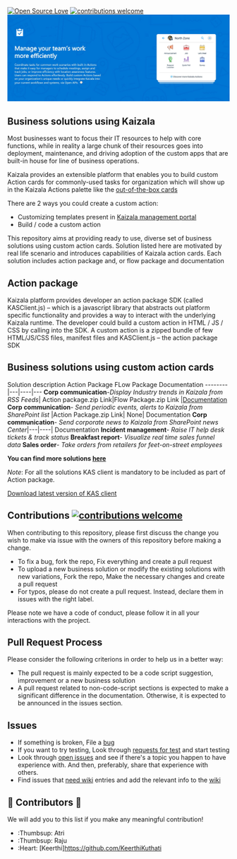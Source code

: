 [![Open Source Love](https://badges.frapsoft.com/os/v1/open-source.svg?v=103)](https://docs.microsoft.com/en-us/kaizala/partnerdocs/customerticketingsolution)
[![contributions welcome](https://img.shields.io/badge/contributions-welcome-brightgreen.svg?style=flat)](https://github.com/KeerthiKuthati/TestDemo/pulls)
![alt text](https://github.com/KeerthiKuthati/TestDemo/blob/master/Kaizala%20Image.JPG)
## Business solutions using Kaizala
Most businesses want to focus their IT resources to help with core functions, while in reality a large chunk of their resources goes into deployment, maintenance, and driving adoption of the custom apps that are built-in house for line of business operations.

Kaizala provides an extensible platform that enables you to build custom Action cards for commonly-used tasks for organization which will show up in the Kaizala Actions palette like the [out-of-the-box cards](https://docs.microsoft.com/en-us/kaizala/actions/readme)

There are 2 ways you could create a custom action:
* Customizing templates present in [Kaizala management portal](https://Manage.kaiza.la.com) 
* Build / code a custom action

This repository aims at providing ready to use, diverse set of business solutions using custom action cards. Solution listed here are motivated by real life scenario and introduces capabilities of Kaizala action cards. Each solution includes action package and, or flow package and documentation

## Action package
Kaizala platform provides developer an action package SDK (called KASClient.js) – which is a javascript library that abstracts out platform specific functionality and provides a way to interact with the underlying Kaizala runtime. The developer could build a custom action in HTML / JS / CSS by calling into the SDK. A custom action is a zipped bundle of few HTML/JS/CSS files, manifest files and KASClient.js – the action package SDK

## Business solutions using custom action cards
Solution description
Action Package
FLow Package
Documentation
-------- |---|----|---
**Corp communication**-*Display Industry trends in Kaizala from RSS Feeds*| Action package.zip Link|Flow Package.zip Link |[Documentation](https://github.com/KeerthiKuthati/TestDemo/blob/master/RSSFeedupdates.md)
**Corp communication**- *Send periodic events, alerts to Kaizala from SharePoint list* |Action Package.zip Link| None| Documentation
**Corp communication**- *Send corporate news to Kaizala from SharePoint news Center*|---|----| Documentation
**Incident management**- *Raise IT help desk tickets & track status*
**Breakfast report**- *Visualize real time sales funnel data*
**Sales order**- *Take orders from retailers for feet-on-street employees*

**You can find more solutions [here](https://docs.microsoft.com/en-us/kaizala/partnerdocs/customerticketingsolution)**

*Note*: For all the solutions KAS client is mandatory to be included as part of Action package. 

[Download latest version of KAS client](https://github.com/MicrosoftDocs/kaizala-docs/tree/master/Articles/Actions/KASClient) 

## Contributions [![contributions welcome](https://img.shields.io/badge/contributions-welcome-brightgreen.svg?style=flat)](https://github.com/KeerthiKuthati/TestDemo/pulls)

When contributing to this repository, please first discuss the change you wish to make via issue with the owners of this repository before making a change. 
* To fix a bug, fork the repo, Fix everything and create a pull request
* To upload a new business solution or modify the existing solutions with new variations,  Fork the repo, Make the necessary changes and create a pull request
* For typos, please do not create a pull request. Instead, declare them in issues with the right label.

Please note we have a code of conduct, please follow it in all your interactions with the project.

## Pull Request Process
Please consider the following criterions in order to help us in a better way:
* The pull request is mainly expected to be a code script suggestion, improvement or a new business solution
* A pull request related to non-code-script sections is expected to make a significant difference in the documentation. Otherwise, it is expected to be announced in the issues section.

## Issues
* If something is broken, File a [bug](https://github.com/KeerthiKuthati/TestDemo/labels/bug)
* If you want to try testing,  Look through [requests for test](https://github.com/KeerthiKuthati/TestDemo/labels/Testing%20required) and start testing
* Look through [open issues](https://github.com/KeerthiKuthati/TestDemo/issues) and see if there's a topic  you happen to have experience with. And then, preferably, share that experience with others.
* Find issues that [need wiki](https://github.com/KeerthiKuthati/TestDemo/labels/NeedWiki) entries and add the relevant info to the [wiki](https://github.com/KeerthiKuthati/TestDemo/wiki)

## :clap: Contributors :clap:
We will add you to this list if you make any meaningful contribution!
* :Thumbsup: Atri
* :Thumbsup: Raju
* :Heart: [Keerthi]https://github.com/KeerthiKuthati

